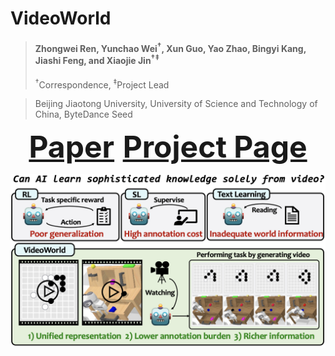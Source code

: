 # VideoWorld
> #### Zhongwei Ren, Yunchao Wei<sup>&dagger;</sup>, Xun Guo, Yao Zhao, Bingyi Kang, Jiashi Feng, and Xiaojie Jin<sup>&dagger;</sup><sup>&ddagger;</sup>
> <sup>&dagger;</sup>Correspondence, <sup>&ddagger;</sup>Project Lead

> Beijing Jiaotong University, University of Science and Technology of China, ByteDance Seed

<font size=7><div align='center' > <a href=''>**Paper**</a>  <a href="https://maverickren.github.io/VideoWorld.github.io">**Project Page**</a></div></font>

<img width="1000" alt="image" src='figure1_showv6.png'>
